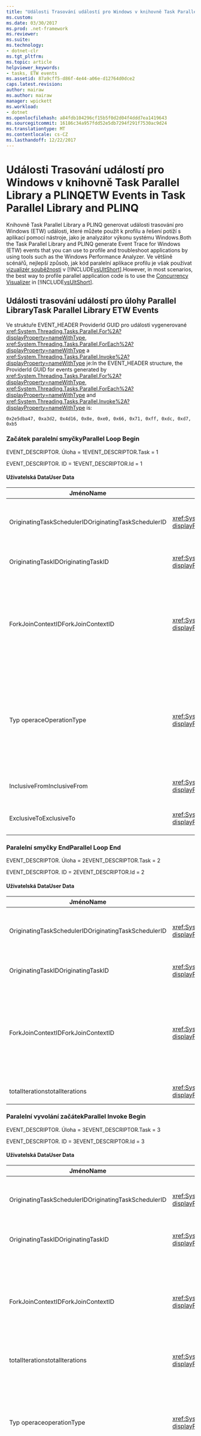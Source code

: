 ```yaml
---
title: "Události Trasování událostí pro Windows v knihovně Task Parallel Library a PLINQ"
ms.custom: 
ms.date: 03/30/2017
ms.prod: .net-framework
ms.reviewer: 
ms.suite: 
ms.technology:
- dotnet-clr
ms.tgt_pltfrm: 
ms.topic: article
helpviewer_keywords:
- tasks, ETW events
ms.assetid: 87a9cff5-d86f-4e44-a06e-d12764d0dce2
caps.latest.revision: 
author: mairaw
ms.author: mairaw
manager: wpickett
ms.workload:
- dotnet
ms.openlocfilehash: a84fdb104296cf15b5f0d2d04f4ddd7ea1419643
ms.sourcegitcommit: 16186c34a957fdd52e5db7294f291f7530ac9d24
ms.translationtype: MT
ms.contentlocale: cs-CZ
ms.lasthandoff: 12/22/2017
---
```

# <a name="etw-events-in-task-parallel-library-and-plinq"></a><span data-ttu-id="aec98-102">Události Trasování událostí pro Windows v knihovně Task Parallel Library a PLINQ</span><span class="sxs-lookup"><span data-stu-id="aec98-102">ETW Events in Task Parallel Library and PLINQ</span></span>
<span data-ttu-id="aec98-103">Knihovně Task Parallel Library a PLINQ generovat události trasování pro Windows (ETW) události, které můžete použít k profilu a řešení potíží s aplikací pomocí nástroje, jako je analyzátor výkonu systému Windows.</span><span class="sxs-lookup"><span data-stu-id="aec98-103">Both the Task Parallel Library and PLINQ generate Event Trace for Windows (ETW) events that you can use to profile and troubleshoot applications by using tools such as the Windows Performance Analyzer.</span></span> <span data-ttu-id="aec98-104">Ve většině scénářů, nejlepší způsob, jak kód paralelní aplikace profilu je však používat [vizualizér souběžnosti](/visualstudio/profiling/concurrency-visualizer) v [!INCLUDE[vsUltShort](../../../includes/vsultshort-md.md)].</span><span class="sxs-lookup"><span data-stu-id="aec98-104">However, in most scenarios, the best way to profile parallel application code is to use the [Concurrency Visualizer](/visualstudio/profiling/concurrency-visualizer) in [!INCLUDE[vsUltShort](../../../includes/vsultshort-md.md)].</span></span>  
  
## <a name="task-parallel-library-etw-events"></a><span data-ttu-id="aec98-105">Události trasování událostí pro úlohy Parallel Library</span><span class="sxs-lookup"><span data-stu-id="aec98-105">Task Parallel Library ETW Events</span></span>  
 <span data-ttu-id="aec98-106">Ve struktuře EVENT_HEADER ProviderId GUID pro události vygenerované <xref:System.Threading.Tasks.Parallel.For%2A?displayProperty=nameWithType>, <xref:System.Threading.Tasks.Parallel.ForEach%2A?displayProperty=nameWithType> a <xref:System.Threading.Tasks.Parallel.Invoke%2A?displayProperty=nameWithType> je:</span><span class="sxs-lookup"><span data-stu-id="aec98-106">In the EVENT_HEADER structure, the ProviderId GUID for events generated by <xref:System.Threading.Tasks.Parallel.For%2A?displayProperty=nameWithType>, <xref:System.Threading.Tasks.Parallel.ForEach%2A?displayProperty=nameWithType> and <xref:System.Threading.Tasks.Parallel.Invoke%2A?displayProperty=nameWithType> is:</span></span>  
  
```  
0x2e5dba47, 0xa3d2, 0x4d16, 0x8e, 0xe0, 0x66, 0x71, 0xff, 0xdc, 0xd7, 0xb5  
```  
  
### <a name="parallel-loop-begin"></a><span data-ttu-id="aec98-107">Začátek paralelní smyčky</span><span class="sxs-lookup"><span data-stu-id="aec98-107">Parallel Loop Begin</span></span>  
 <span data-ttu-id="aec98-108">EVENT_DESCRIPTOR. Úloha = 1</span><span class="sxs-lookup"><span data-stu-id="aec98-108">EVENT_DESCRIPTOR.Task = 1</span></span>  
  
 <span data-ttu-id="aec98-109">EVENT_DESCRIPTOR. ID = 1</span><span class="sxs-lookup"><span data-stu-id="aec98-109">EVENT_DESCRIPTOR.Id = 1</span></span>  
  
#### <a name="user-data"></a><span data-ttu-id="aec98-110">Uživatelská Data</span><span class="sxs-lookup"><span data-stu-id="aec98-110">User Data</span></span>  
  
|<span data-ttu-id="aec98-111">**Jméno**</span><span class="sxs-lookup"><span data-stu-id="aec98-111">**Name**</span></span>|<span data-ttu-id="aec98-112">**Typ**</span><span class="sxs-lookup"><span data-stu-id="aec98-112">**Type**</span></span>|<span data-ttu-id="aec98-113">**Popis**</span><span class="sxs-lookup"><span data-stu-id="aec98-113">**Description**</span></span>|  
|--------------|--------------|---------------------|  
|<span data-ttu-id="aec98-114">OriginatingTaskSchedulerID</span><span class="sxs-lookup"><span data-stu-id="aec98-114">OriginatingTaskSchedulerID</span></span>|<xref:System.Int32?displayProperty=nameWithType>|<span data-ttu-id="aec98-115">ID TaskScheduler, který spustil smyčky.</span><span class="sxs-lookup"><span data-stu-id="aec98-115">The ID of the TaskScheduler that started the loop.</span></span>|  
|<span data-ttu-id="aec98-116">OriginatingTaskID</span><span class="sxs-lookup"><span data-stu-id="aec98-116">OriginatingTaskID</span></span>|<xref:System.Int32?displayProperty=nameWithType>|<span data-ttu-id="aec98-117">ID úlohy, který spustil smyčky.</span><span class="sxs-lookup"><span data-stu-id="aec98-117">The ID of the task that started the loop.</span></span>|  
|<span data-ttu-id="aec98-118">ForkJoinContextID</span><span class="sxs-lookup"><span data-stu-id="aec98-118">ForkJoinContextID</span></span>|<xref:System.Int32?displayProperty=nameWithType>|<span data-ttu-id="aec98-119">Jedinečný identifikátor, který slouží k určení vnoření a páry pro události se sémantiku rozvětvení/spojení.</span><span class="sxs-lookup"><span data-stu-id="aec98-119">A unique identifier used to indicate nesting and pairs for events with fork/join semantics.</span></span>|  
|<span data-ttu-id="aec98-120">Typ operace</span><span class="sxs-lookup"><span data-stu-id="aec98-120">OperationType</span></span>|<xref:System.Int32?displayProperty=nameWithType>|<span data-ttu-id="aec98-121">Určuje typ smyčka:</span><span class="sxs-lookup"><span data-stu-id="aec98-121">Indicates the type of loop:</span></span><br /><br /> <span data-ttu-id="aec98-122">1 = ParallelInvoke</span><span class="sxs-lookup"><span data-stu-id="aec98-122">1 = ParallelInvoke</span></span><br /><br /> <span data-ttu-id="aec98-123">2 = ParallelFor</span><span class="sxs-lookup"><span data-stu-id="aec98-123">2 = ParallelFor</span></span><br /><br /> <span data-ttu-id="aec98-124">3 = ParallelForEach</span><span class="sxs-lookup"><span data-stu-id="aec98-124">3 = ParallelForEach</span></span>|  
|<span data-ttu-id="aec98-125">InclusiveFrom</span><span class="sxs-lookup"><span data-stu-id="aec98-125">InclusiveFrom</span></span>|<xref:System.Int64?displayProperty=nameWithType>|<span data-ttu-id="aec98-126">Výchozí hodnota čítače smyčky</span><span class="sxs-lookup"><span data-stu-id="aec98-126">The starting value of the loop counter</span></span>|  
|<span data-ttu-id="aec98-127">ExclusiveTo</span><span class="sxs-lookup"><span data-stu-id="aec98-127">ExclusiveTo</span></span>|<xref:System.Int64?displayProperty=nameWithType>|<span data-ttu-id="aec98-128">Koncová hodnota čítače smyčky</span><span class="sxs-lookup"><span data-stu-id="aec98-128">The ending value of the loop counter</span></span>|  
  
### <a name="parallel-loop-end"></a><span data-ttu-id="aec98-129">Paralelní smyčky End</span><span class="sxs-lookup"><span data-stu-id="aec98-129">Parallel Loop End</span></span>  
 <span data-ttu-id="aec98-130">EVENT_DESCRIPTOR. Úloha = 2</span><span class="sxs-lookup"><span data-stu-id="aec98-130">EVENT_DESCRIPTOR.Task = 2</span></span>  
  
 <span data-ttu-id="aec98-131">EVENT_DESCRIPTOR. ID = 2</span><span class="sxs-lookup"><span data-stu-id="aec98-131">EVENT_DESCRIPTOR.Id = 2</span></span>  
  
#### <a name="user-data"></a><span data-ttu-id="aec98-132">Uživatelská Data</span><span class="sxs-lookup"><span data-stu-id="aec98-132">User Data</span></span>  
  
|<span data-ttu-id="aec98-133">**Jméno**</span><span class="sxs-lookup"><span data-stu-id="aec98-133">**Name**</span></span>|<span data-ttu-id="aec98-134">**Typ**</span><span class="sxs-lookup"><span data-stu-id="aec98-134">**Type**</span></span>|<span data-ttu-id="aec98-135">**Popis**</span><span class="sxs-lookup"><span data-stu-id="aec98-135">**Description**</span></span>|  
|--------------|--------------|---------------------|  
|<span data-ttu-id="aec98-136">OriginatingTaskSchedulerID</span><span class="sxs-lookup"><span data-stu-id="aec98-136">OriginatingTaskSchedulerID</span></span>|<xref:System.Int32?displayProperty=nameWithType>|<span data-ttu-id="aec98-137">ID TaskScheduler, který spustil smyčky.</span><span class="sxs-lookup"><span data-stu-id="aec98-137">The ID of the TaskScheduler that started the loop.</span></span>|  
|<span data-ttu-id="aec98-138">OriginatingTaskID</span><span class="sxs-lookup"><span data-stu-id="aec98-138">OriginatingTaskID</span></span>|<xref:System.Int32?displayProperty=nameWithType>|<span data-ttu-id="aec98-139">ID úlohy, který spustil smyčky.</span><span class="sxs-lookup"><span data-stu-id="aec98-139">The ID of the task that started the loop.</span></span>|  
|<span data-ttu-id="aec98-140">ForkJoinContextID</span><span class="sxs-lookup"><span data-stu-id="aec98-140">ForkJoinContextID</span></span>|<xref:System.Int32?displayProperty=nameWithType>|<span data-ttu-id="aec98-141">Jedinečný identifikátor, který slouží k určení vnoření a páry pro události se sémantiku rozvětvení/spojení.</span><span class="sxs-lookup"><span data-stu-id="aec98-141">A unique identifier used to indicate nesting and pairs for events with fork/join semantics.</span></span>|  
|<span data-ttu-id="aec98-142">totalIterations</span><span class="sxs-lookup"><span data-stu-id="aec98-142">totalIterations</span></span>|<xref:System.Int64?displayProperty=nameWithType>|<span data-ttu-id="aec98-143">Celkový počet iterací</span><span class="sxs-lookup"><span data-stu-id="aec98-143">The total number of iterations</span></span>|  
  
### <a name="parallel-invoke-begin"></a><span data-ttu-id="aec98-144">Paralelní vyvolání začátek</span><span class="sxs-lookup"><span data-stu-id="aec98-144">Parallel Invoke Begin</span></span>  
 <span data-ttu-id="aec98-145">EVENT_DESCRIPTOR. Úloha = 3</span><span class="sxs-lookup"><span data-stu-id="aec98-145">EVENT_DESCRIPTOR.Task = 3</span></span>  
  
 <span data-ttu-id="aec98-146">EVENT_DESCRIPTOR. ID = 3</span><span class="sxs-lookup"><span data-stu-id="aec98-146">EVENT_DESCRIPTOR.Id = 3</span></span>  
  
#### <a name="user-data"></a><span data-ttu-id="aec98-147">Uživatelská Data</span><span class="sxs-lookup"><span data-stu-id="aec98-147">User Data</span></span>  
  
|<span data-ttu-id="aec98-148">**Jméno**</span><span class="sxs-lookup"><span data-stu-id="aec98-148">**Name**</span></span>|<span data-ttu-id="aec98-149">**Typ**</span><span class="sxs-lookup"><span data-stu-id="aec98-149">**Type**</span></span>|<span data-ttu-id="aec98-150">**Popis**</span><span class="sxs-lookup"><span data-stu-id="aec98-150">**Description**</span></span>|  
|--------------|--------------|---------------------|  
|<span data-ttu-id="aec98-151">OriginatingTaskSchedulerID</span><span class="sxs-lookup"><span data-stu-id="aec98-151">OriginatingTaskSchedulerID</span></span>|<xref:System.Int32?displayProperty=nameWithType>|<span data-ttu-id="aec98-152">ID TaskScheduler, který spustil smyčky.</span><span class="sxs-lookup"><span data-stu-id="aec98-152">The ID of the TaskScheduler that started the loop.</span></span>|  
|<span data-ttu-id="aec98-153">OriginatingTaskID</span><span class="sxs-lookup"><span data-stu-id="aec98-153">OriginatingTaskID</span></span>|<xref:System.Int32?displayProperty=nameWithType>|<span data-ttu-id="aec98-154">ID úlohy, který spustil smyčky.</span><span class="sxs-lookup"><span data-stu-id="aec98-154">The ID of the task that started the loop.</span></span>|  
|<span data-ttu-id="aec98-155">ForkJoinContextID</span><span class="sxs-lookup"><span data-stu-id="aec98-155">ForkJoinContextID</span></span>|<xref:System.Int32?displayProperty=nameWithType>|<span data-ttu-id="aec98-156">Jedinečný identifikátor, který slouží k určení vnoření a páry pro události se sémantiku rozvětvení/spojení.</span><span class="sxs-lookup"><span data-stu-id="aec98-156">A unique identifier used to indicate nesting and pairs for events with fork/join semantics.</span></span>|  
|<span data-ttu-id="aec98-157">totalIterations</span><span class="sxs-lookup"><span data-stu-id="aec98-157">totalIterations</span></span>|<xref:System.Int64?displayProperty=nameWithType>|<span data-ttu-id="aec98-158">Celkový počet iterací</span><span class="sxs-lookup"><span data-stu-id="aec98-158">The total number of iterations</span></span>|  
|<span data-ttu-id="aec98-159">Typ operace</span><span class="sxs-lookup"><span data-stu-id="aec98-159">operationType</span></span>|<xref:System.Int32?displayProperty=nameWithType>|<span data-ttu-id="aec98-160">Určuje typ smyčka:</span><span class="sxs-lookup"><span data-stu-id="aec98-160">Indicates the type of loop:</span></span><br /><br /> <span data-ttu-id="aec98-161">1 = ParallelInvoke</span><span class="sxs-lookup"><span data-stu-id="aec98-161">1 = ParallelInvoke</span></span><br /><br /> <span data-ttu-id="aec98-162">2 = ParallelFor</span><span class="sxs-lookup"><span data-stu-id="aec98-162">2 = ParallelFor</span></span><br /><br /> <span data-ttu-id="aec98-163">3 = ParallelForEach</span><span class="sxs-lookup"><span data-stu-id="aec98-163">3 = ParallelForEach</span></span>|  
|<span data-ttu-id="aec98-164">ActionCount</span><span class="sxs-lookup"><span data-stu-id="aec98-164">ActionCount</span></span>|<xref:System.Int32?displayProperty=nameWithType>|<span data-ttu-id="aec98-165">Počet akcí, které budou spuštěny v paralelní invoke.</span><span class="sxs-lookup"><span data-stu-id="aec98-165">The number of actions that will be executed in the parallel invoke.</span></span>|  
  
### <a name="parallel-invoke-end"></a><span data-ttu-id="aec98-166">Paralelní vyvolání End</span><span class="sxs-lookup"><span data-stu-id="aec98-166">Parallel Invoke End</span></span>  
 <span data-ttu-id="aec98-167">EVENT_DESCRIPTOR. Úloha = 4</span><span class="sxs-lookup"><span data-stu-id="aec98-167">EVENT_DESCRIPTOR.Task = 4</span></span>  
  
 <span data-ttu-id="aec98-168">EVENT_DESCRIPTOR. ID = 4</span><span class="sxs-lookup"><span data-stu-id="aec98-168">EVENT_DESCRIPTOR.Id = 4</span></span>  
  
#### <a name="user-data"></a><span data-ttu-id="aec98-169">Uživatelská Data</span><span class="sxs-lookup"><span data-stu-id="aec98-169">User Data</span></span>  
  
|<span data-ttu-id="aec98-170">**Jméno**</span><span class="sxs-lookup"><span data-stu-id="aec98-170">**Name**</span></span>|<span data-ttu-id="aec98-171">**Typ**</span><span class="sxs-lookup"><span data-stu-id="aec98-171">**Type**</span></span>|<span data-ttu-id="aec98-172">**Popis**</span><span class="sxs-lookup"><span data-stu-id="aec98-172">**Description**</span></span>|  
|--------------|--------------|---------------------|  
|<span data-ttu-id="aec98-173">OriginatingTaskSchedulerID</span><span class="sxs-lookup"><span data-stu-id="aec98-173">OriginatingTaskSchedulerID</span></span>|<xref:System.Int32?displayProperty=nameWithType>|<span data-ttu-id="aec98-174">ID TaskScheduler, který spustil smyčky.</span><span class="sxs-lookup"><span data-stu-id="aec98-174">The ID of the TaskScheduler that started the loop.</span></span>|  
|<span data-ttu-id="aec98-175">OriginatingTaskID</span><span class="sxs-lookup"><span data-stu-id="aec98-175">OriginatingTaskID</span></span>|<xref:System.Int32?displayProperty=nameWithType>|<span data-ttu-id="aec98-176">ID úlohy, který spustil smyčky.</span><span class="sxs-lookup"><span data-stu-id="aec98-176">The ID of the task that started the loop.</span></span>|  
|<span data-ttu-id="aec98-177">ForkJoinContextID</span><span class="sxs-lookup"><span data-stu-id="aec98-177">ForkJoinContextID</span></span>|<xref:System.Int32?displayProperty=nameWithType>|<span data-ttu-id="aec98-178">Jedinečný identifikátor, který slouží k určení vnoření a páry pro události se sémantiku rozvětvení/spojení.</span><span class="sxs-lookup"><span data-stu-id="aec98-178">A unique identifier used to indicate nesting and pairs for events with fork/join semantics.</span></span>|  
  
## <a name="plinq-etw-events"></a><span data-ttu-id="aec98-179">Události trasování událostí pro Windows PLINQ</span><span class="sxs-lookup"><span data-stu-id="aec98-179">PLINQ ETW Events</span></span>  
 <span data-ttu-id="aec98-180">EVENT_HEADER. GUID ProviderId pro PLINQ je:</span><span class="sxs-lookup"><span data-stu-id="aec98-180">The EVENT_HEADER.ProviderId GUID for PLINQ is:</span></span>  
  
```  
0x159eeeec, 0x4a14, 0x4418, 0xa8, 0xfe, 0xfa, 0xab, 0xcd, 0x98, 0x78, 0x87  
```  
  
### <a name="parallel-query-begin"></a><span data-ttu-id="aec98-181">Začátek paralelního dotazu</span><span class="sxs-lookup"><span data-stu-id="aec98-181">Parallel Query Begin</span></span>  
 <span data-ttu-id="aec98-182">EVENT_DESCRIPTOR. Úloha = 1</span><span class="sxs-lookup"><span data-stu-id="aec98-182">EVENT_DESCRIPTOR.Task = 1</span></span>  
  
 <span data-ttu-id="aec98-183">EVENT_DESCRIPTOR. ID = 1</span><span class="sxs-lookup"><span data-stu-id="aec98-183">EVENT_DESCRIPTOR.Id = 1</span></span>  
  
#### <a name="user-data"></a><span data-ttu-id="aec98-184">Uživatelská Data</span><span class="sxs-lookup"><span data-stu-id="aec98-184">User Data</span></span>  
  
|<span data-ttu-id="aec98-185">**Jméno**</span><span class="sxs-lookup"><span data-stu-id="aec98-185">**Name**</span></span>|<span data-ttu-id="aec98-186">**Typ**</span><span class="sxs-lookup"><span data-stu-id="aec98-186">**Type**</span></span>|<span data-ttu-id="aec98-187">**Popis**</span><span class="sxs-lookup"><span data-stu-id="aec98-187">**Description**</span></span>|  
|--------------|--------------|---------------------|  
|<span data-ttu-id="aec98-188">OriginatingTaskSchedulerID</span><span class="sxs-lookup"><span data-stu-id="aec98-188">OriginatingTaskSchedulerID</span></span>|<xref:System.Int32?displayProperty=nameWithType>|<span data-ttu-id="aec98-189">ID TaskScheduler, který spustil smyčky.</span><span class="sxs-lookup"><span data-stu-id="aec98-189">The ID of the TaskScheduler that started the loop.</span></span>|  
|<span data-ttu-id="aec98-190">OriginatingTaskID</span><span class="sxs-lookup"><span data-stu-id="aec98-190">OriginatingTaskID</span></span>|<xref:System.Int32?displayProperty=nameWithType>|<span data-ttu-id="aec98-191">ID úlohy, který spustil smyčky.</span><span class="sxs-lookup"><span data-stu-id="aec98-191">The ID of the task that started the loop.</span></span>|  
|<span data-ttu-id="aec98-192">QueryID</span><span class="sxs-lookup"><span data-stu-id="aec98-192">QueryID</span></span>|<xref:System.Int32?displayProperty=nameWithType>|<span data-ttu-id="aec98-193">Dotaz jedinečný identifikátor.</span><span class="sxs-lookup"><span data-stu-id="aec98-193">A unique query identifier.</span></span>|  
  
### <a name="parallel-query-end"></a><span data-ttu-id="aec98-194">End paralelního dotazu</span><span class="sxs-lookup"><span data-stu-id="aec98-194">Parallel Query End</span></span>  
 <span data-ttu-id="aec98-195">EVENT_DESCRIPTOR. Úloha = 2</span><span class="sxs-lookup"><span data-stu-id="aec98-195">EVENT_DESCRIPTOR.Task = 2</span></span>  
  
 <span data-ttu-id="aec98-196">EVENT_DESCRIPTOR. ID = 2</span><span class="sxs-lookup"><span data-stu-id="aec98-196">EVENT_DESCRIPTOR.Id = 2</span></span>  
  
#### <a name="user-data"></a><span data-ttu-id="aec98-197">Uživatelská Data</span><span class="sxs-lookup"><span data-stu-id="aec98-197">User Data</span></span>  
  
|<span data-ttu-id="aec98-198">**Jméno**</span><span class="sxs-lookup"><span data-stu-id="aec98-198">**Name**</span></span>|<span data-ttu-id="aec98-199">**Typ**</span><span class="sxs-lookup"><span data-stu-id="aec98-199">**Type**</span></span>|<span data-ttu-id="aec98-200">**Popis**</span><span class="sxs-lookup"><span data-stu-id="aec98-200">**Description**</span></span>|  
|--------------|--------------|---------------------|  
|<span data-ttu-id="aec98-201">OriginatingTaskSchedulerID</span><span class="sxs-lookup"><span data-stu-id="aec98-201">OriginatingTaskSchedulerID</span></span>|<xref:System.Int32?displayProperty=nameWithType>|<span data-ttu-id="aec98-202">ID TaskScheduler, který spustil smyčky.</span><span class="sxs-lookup"><span data-stu-id="aec98-202">The ID of the TaskScheduler that started the loop.</span></span>|  
|<span data-ttu-id="aec98-203">OriginatingTaskID</span><span class="sxs-lookup"><span data-stu-id="aec98-203">OriginatingTaskID</span></span>|<xref:System.Int32?displayProperty=nameWithType>|<span data-ttu-id="aec98-204">ID úlohy, který spustil smyčky.</span><span class="sxs-lookup"><span data-stu-id="aec98-204">The ID of the task that started the loop.</span></span>|  
|<span data-ttu-id="aec98-205">QueryID</span><span class="sxs-lookup"><span data-stu-id="aec98-205">QueryID</span></span>|<xref:System.Int32?displayProperty=nameWithType>|<span data-ttu-id="aec98-206">Dotaz jedinečný identifikátor.</span><span class="sxs-lookup"><span data-stu-id="aec98-206">A unique query identifier.</span></span>|  
  
## <a name="see-also"></a><span data-ttu-id="aec98-207">Viz také</span><span class="sxs-lookup"><span data-stu-id="aec98-207">See Also</span></span>  
 [<span data-ttu-id="aec98-208">Trasování událostí pro Windows – události v rozhraní .NET Framework</span><span class="sxs-lookup"><span data-stu-id="aec98-208">ETW Events in the .NET Framework</span></span>](../../../docs/framework/performance/etw-events.md)  
 [<span data-ttu-id="aec98-209">Task Parallel Library (TPL)</span><span class="sxs-lookup"><span data-stu-id="aec98-209">Task Parallel Library (TPL)</span></span>](../../../docs/standard/parallel-programming/task-parallel-library-tpl.md)  
 [<span data-ttu-id="aec98-210">Paralelní LINQ (PLINQ)</span><span class="sxs-lookup"><span data-stu-id="aec98-210">Parallel LINQ (PLINQ)</span></span>](../../../docs/standard/parallel-programming/parallel-linq-plinq.md)
